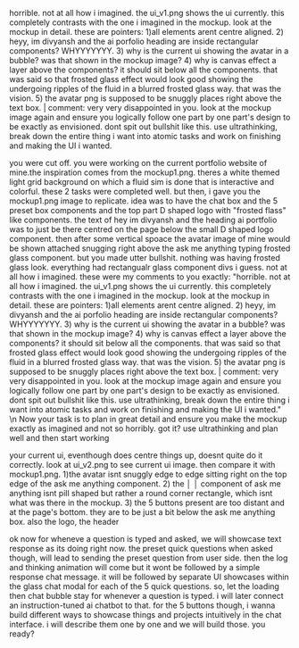 horrible. not at all how i imagined. the ui_v1.png shows the ui currently. this completely contrasts with the one i imagined in the mockup. look at the mockup in detail. these are pointers: 1)all elements arent centre aligned. 2) heyy, im divyansh and the ai porfolio heading are inside rectangular components? WHYYYYYYY. 3) why is the current ui showing the avatar in a bubble? was that shown in the mockup image? 4) why is canvas effect a layer above the components? it should sit below all the components. that was said so that frosted glass effect would look good showing the undergoing ripples of the fluid in a blurred frosted glass way. that was the vision. 5) the avatar png is supposed to be snuggly places right above the text box. | comment: very very disappointed in you. look at the mockup image again and ensure you logically follow one part by one part's design to be exactly as envisioned. dont spit out bullshit like this. use ultrathinking, break down the entire thing i want into atomic tasks and work on finishing and making the UI i wanted.

you were cut off. you were working on the current portfolio website of mine.the inspiration comes from the mockup1.png. theres a white themed light grid background on which a fluid sim is done that is interactive and colorful. these 2 tasks were completed well. but then, i 
  gave you the mockup1.png image to replicate. idea was to have the chat box and the 5 preset box components and the top part D shaped logo with "frosted flass" like components. the text of hey im divyansh and the heading ai portfolio was to just be there centred on the page 
  below the small D shaped logo component. then after some vertical spoace the avatar image of mine would be shown attached snugging right above the ask me anything typing frosted glass component. but you made utter bullshit. nothing was having frosted glass look. everything 
  had rectangualr glass component divs i guess. not at all how i imagined. these were my comments to you exactly: "horrible. not at all how i imagined. the ui_v1.png shows the ui currently. this completely contrasts with the one i imagined in the mockup. look at the mockup in
   detail. these are pointers: 1)all elements arent centre aligned. 2) heyy, im divyansh and the ai porfolio heading are inside rectangular components? WHYYYYYYY. 3) why is the current ui showing the avatar in a bubble? was that shown in the mockup image? 4) why is canvas 
  effect a layer above the components? it should sit below all the components. that was said so that frosted glass effect would look good showing the undergoing ripples of the fluid in a blurred frosted glass way. that was the vision. 5) the avatar png is supposed to be 
  snuggly places right above the text box. | comment: very very disappointed in you. look at the mockup image again and ensure you logically follow one part by one part's design to be exactly as envisioned. dont spit out bullshit like this. use ultrathinking, break down the 
  entire thing i want into atomic tasks and work on finishing and making the UI i wanted." \n Now your task is to plan in great detail and ensure you make the mockup exactly as imagined and not so horribly. got it? use ultrathinking and plan well and then start working


  your current ui, eventhough does centre things up, doesnt quite do it correctly. look at ui_v2.png to see current ui image. then compare it with mockup1.png. 1)the avatar isnt snuggly edge to edge sitting right on the top edge of the ask me anything component. 2) the         │
│   component of ask me anything isnt pill shaped but rather a round corner rectangle, which isnt what was there in the mockup. 3) the 5 buttons present are too distant and at the page's bottom. they are to be just a bit below the ask me anything box. also the logo, the header 


ok now for wheneve a question is typed and asked, we will showcase text response as its doing right now. the preset quick questions when asked though, will lead to sending the preset question from user side. then the log and thinking animation will come but it wont be followed by a simple response chat message. it will be followed by separate UI showcases within the glass chat modal for each of the 5 quick questions. so, let the loading then chat bubble stay for whenever a question is typed. i will later connect an instruction-tuned ai chatbot to that. for the 5 buttons though, i wanna build different ways to showcase things and projects intuitively in the chat interface. i will describe them one by one and we will build those. you ready?  


